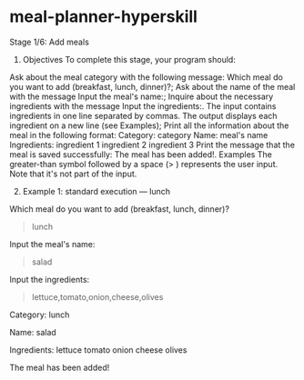 # meal-planner-hyperskill

Stage 1/6: Add meals

1) Objectives
To complete this stage, your program should:

Ask about the meal category with the following message: Which meal do you want to add (breakfast, lunch, dinner)?;
Ask about the name of the meal with the message Input the meal's name:;
Inquire about the necessary ingredients with the message Input the ingredients:. The input contains ingredients in one line separated by commas. The output displays each ingredient on a new line (see Examples);
Print all the information about the meal in the following format:
Category: category
Name: meal's name
Ingredients:
ingredient 1
ingredient 2
ingredient 3
Print the message that the meal is saved successfully: The meal has been added!.
Examples
The greater-than symbol followed by a space (> ) represents the user input. Note that it's not part of the input.

2) Example 1: standard execution — lunch

Which meal do you want to add (breakfast, lunch, dinner)?
> lunch

Input the meal's name:
> salad

Input the ingredients:
> lettuce,tomato,onion,cheese,olives

Category: lunch

Name: salad

Ingredients:
lettuce
tomato
onion
cheese
olives

The meal has been added!
